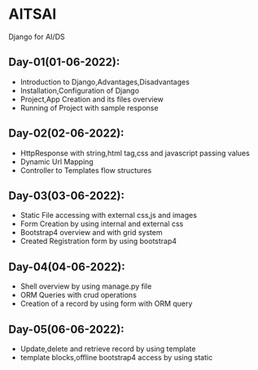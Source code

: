 # AITSAI
Django for AI/DS

## Day-01(01-06-2022):
  - Introduction to Django,Advantages,Disadvantages
  - Installation,Configuration of Django
  - Project,App Creation and its files overview
  - Running of Project with sample response

## Day-02(02-06-2022):
  - HttpResponse with string,html tag,css and javascript passing values
  - Dynamic Url Mapping
  - Controller to Templates flow structures 

## Day-03(03-06-2022):
  - Static File accessing with external css,js and images
  - Form Creation by using internal and external css
  - Bootstrap4 overview and with grid system
  - Created Registration form by using bootstrap4

## Day-04(04-06-2022):
  - Shell overview by using manage.py file
  - ORM Queries with crud operations
  - Creation of a record by using form with ORM query

## Day-05(06-06-2022):
  - Update,delete and retrieve record by using template
  - template blocks,offline bootstrap4 access by using static 

